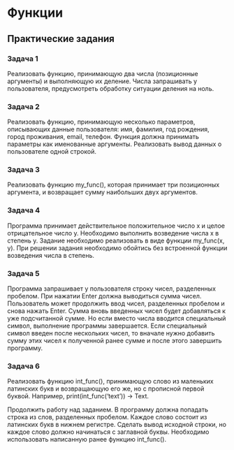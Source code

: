 # Функции

## Практические задания

### Задача 1
Реализовать функцию, принимающую два числа (позиционные аргументы) и выполняющую их
деление. Числа запрашивать у пользователя, предусмотреть обработку ситуации деления на
ноль.


### Задача 2
Реализовать функцию, принимающую несколько параметров, описывающих данные
пользователя: имя, фамилия, год рождения, город проживания, email, телефон. Функция
должна принимать параметры как именованные аргументы. Реализовать вывод данных о
пользователе одной строкой.


### Задача 3
Реализовать функцию my_func(), которая принимает три позиционных аргумента, и
возвращает сумму наибольших двух аргументов.


### Задача 4
Программа принимает действительное положительное число x и целое отрицательное число
y. Необходимо выполнить возведение числа x в степень y. Задание необходимо реализовать
в виде функции my_func(x, y). При решении задания необходимо обойтись без встроенной
функции возведения числа в степень.


### Задача 5
Программа запрашивает у пользователя строку чисел, разделенных пробелом. 
При нажатии Enter должна выводиться сумма чисел. Пользователь может продолжить ввод чисел,
разделенных пробелом и снова нажать Enter. Сумма вновь введенных чисел будет
добавляться к уже подсчитанной сумме. Но если вместо числа вводится специальный символ,
выполнение программы завершается. Если специальный символ введен после нескольких чисел, 
то вначале нужно добавить сумму этих чисел к полученной ранее сумме и после этого
завершить программу.

### Задача 6
Реализовать функцию int_func(), принимающую слово из маленьких латинских букв и
возвращающую его же, но с прописной первой буквой. Например, print(int_func(‘text’)) ->
Text.

Продолжить работу над заданием. В программу должна попадать строка из слов,
разделенных пробелом. Каждое слово состоит из латинских букв в нижнем регистре. Сделать
вывод исходной строки, но каждое слово должно начинаться с заглавной буквы. Необходимо
использовать написанную ранее функцию int_func().
